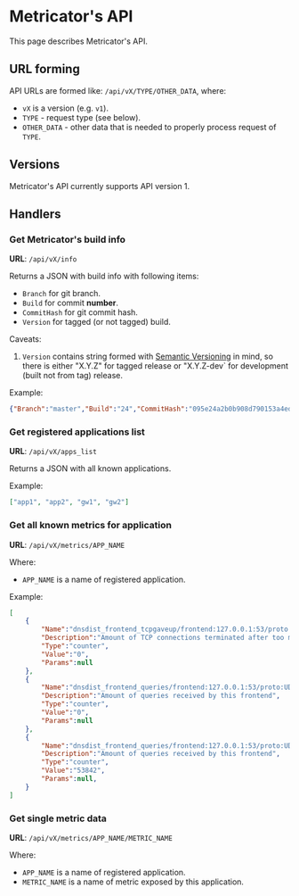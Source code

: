 # Metricator's API

This page describes Metricator's API.

## URL forming

API URLs are formed like: `/api/vX/TYPE/OTHER_DATA`, where:

* `vX` is a version (e.g. `v1`).
* `TYPE` - request type (see below).
* `OTHER_DATA` - other data that is needed to properly process request of `TYPE`.

## Versions

Metricator's API currently supports API version 1.

## Handlers

### Get Metricator's build info

**URL**: `/api/vX/info`

Returns a JSON with build info with following items:

* `Branch` for git branch.
* `Build` for commit **number**.
* `CommitHash` for git commit hash.
* `Version` for tagged (or not tagged) build.

Caveats:

1. `Version` contains string formed with [Semantic Versioning](https://semver.org/spec/v2.0.0.html) in mind, so there is either "X.Y.Z" for tagged release or "X.Y.Z-dev` for development (built not from tag) release.

Example:

```json
{"Branch":"master","Build":"24","CommitHash":"095e24a2b0b908d790153a4ed0bee51d9dba7685","Version":"0.1.0-dev"}
```

### Get registered applications list

**URL**: `/api/vX/apps_list`

Returns a JSON with all known applications.

Example:

```json
["app1", "app2", "gw1", "gw2"]
```

### Get all known metrics for application

**URL**: `/api/vX/metrics/APP_NAME`

Where:

* `APP_NAME` is a name of registered application.

Example:

```json
[
    {
        "Name":"dnsdist_frontend_tcpgaveup/frontend:127.0.0.1:53/proto:TCP/thread:0",
        "Description":"Amount of TCP connections terminated after too many attempts to get a connection to the backend",
        "Type":"counter",
        "Value":"0",
        "Params":null
    },
    {
        "Name":"dnsdist_frontend_queries/frontend:127.0.0.1:53/proto:UDP/thread:0",
        "Description":"Amount of queries received by this frontend",
        "Type":"counter",
        "Value":"0",
        "Params":null
    },
    {
        "Name":"dnsdist_frontend_queries/frontend:127.0.0.1:53/proto:UDP/thread:0",
        "Description":"Amount of queries received by this frontend",
        "Type":"counter",
        "Value":"53842",
        "Params":null,
    }
]
```

### Get single metric data

**URL**: `/api/vX/metrics/APP_NAME/METRIC_NAME`

Where:

* `APP_NAME`  is a name of registered application.
* `METRIC_NAME` is a name of metric exposed by this application.
